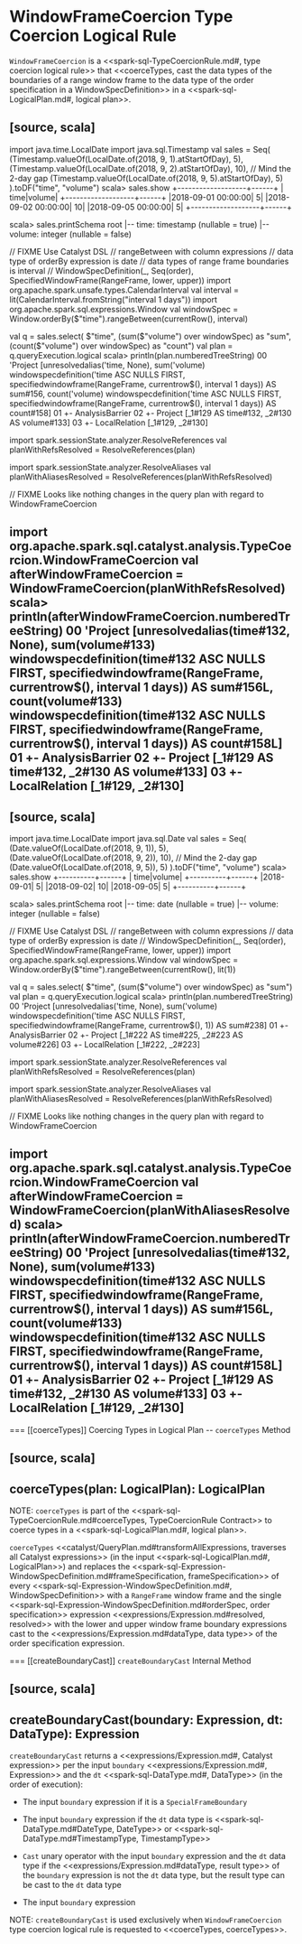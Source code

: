 # WindowFrameCoercion Type Coercion Logical Rule

`WindowFrameCoercion` is a <<spark-sql-TypeCoercionRule.md#, type coercion logical rule>> that <<coerceTypes, cast the data types of the boundaries of a range window frame to the data type of the order specification in a WindowSpecDefinition>> in a <<spark-sql-LogicalPlan.md#, logical plan>>.

[source, scala]
----
import java.time.LocalDate
import java.sql.Timestamp
val sales = Seq(
  (Timestamp.valueOf(LocalDate.of(2018, 9, 1).atStartOfDay), 5),
  (Timestamp.valueOf(LocalDate.of(2018, 9, 2).atStartOfDay), 10),
  // Mind the 2-day gap
  (Timestamp.valueOf(LocalDate.of(2018, 9, 5).atStartOfDay), 5)
).toDF("time", "volume")
scala> sales.show
+-------------------+------+
|               time|volume|
+-------------------+------+
|2018-09-01 00:00:00|     5|
|2018-09-02 00:00:00|    10|
|2018-09-05 00:00:00|     5|
+-------------------+------+

scala> sales.printSchema
root
 |-- time: timestamp (nullable = true)
 |-- volume: integer (nullable = false)

// FIXME Use Catalyst DSL
// rangeBetween with column expressions
// data type of orderBy expression is date
// data types of range frame boundaries is interval
// WindowSpecDefinition(_, Seq(order), SpecifiedWindowFrame(RangeFrame, lower, upper))
import org.apache.spark.unsafe.types.CalendarInterval
val interval = lit(CalendarInterval.fromString("interval 1 days"))
import org.apache.spark.sql.expressions.Window
val windowSpec = Window.orderBy($"time").rangeBetween(currentRow(), interval)

val q = sales.select(
  $"time",
  (sum($"volume") over windowSpec) as "sum",
  (count($"volume") over windowSpec) as "count")
val plan = q.queryExecution.logical
scala> println(plan.numberedTreeString)
00 'Project [unresolvedalias('time, None), sum('volume) windowspecdefinition('time ASC NULLS FIRST, specifiedwindowframe(RangeFrame, currentrow$(), interval 1 days)) AS sum#156, count('volume) windowspecdefinition('time ASC NULLS FIRST, specifiedwindowframe(RangeFrame, currentrow$(), interval 1 days)) AS count#158]
01 +- AnalysisBarrier
02       +- Project [_1#129 AS time#132, _2#130 AS volume#133]
03          +- LocalRelation [_1#129, _2#130]

import spark.sessionState.analyzer.ResolveReferences
val planWithRefsResolved = ResolveReferences(plan)

import spark.sessionState.analyzer.ResolveAliases
val planWithAliasesResolved = ResolveReferences(planWithRefsResolved)

// FIXME Looks like nothing changes in the query plan with regard to WindowFrameCoercion

import org.apache.spark.sql.catalyst.analysis.TypeCoercion.WindowFrameCoercion
val afterWindowFrameCoercion = WindowFrameCoercion(planWithRefsResolved)
scala> println(afterWindowFrameCoercion.numberedTreeString)
00 'Project [unresolvedalias(time#132, None), sum(volume#133) windowspecdefinition(time#132 ASC NULLS FIRST, specifiedwindowframe(RangeFrame, currentrow$(), interval 1 days)) AS sum#156L, count(volume#133) windowspecdefinition(time#132 ASC NULLS FIRST, specifiedwindowframe(RangeFrame, currentrow$(), interval 1 days)) AS count#158L]
01 +- AnalysisBarrier
02       +- Project [_1#129 AS time#132, _2#130 AS volume#133]
03          +- LocalRelation [_1#129, _2#130]
----

[source, scala]
----
import java.time.LocalDate
import java.sql.Date
val sales = Seq(
  (Date.valueOf(LocalDate.of(2018, 9, 1)), 5),
  (Date.valueOf(LocalDate.of(2018, 9, 2)), 10),
  // Mind the 2-day gap
  (Date.valueOf(LocalDate.of(2018, 9, 5)), 5)
).toDF("time", "volume")
scala> sales.show
+----------+------+
|      time|volume|
+----------+------+
|2018-09-01|     5|
|2018-09-02|    10|
|2018-09-05|     5|
+----------+------+

scala> sales.printSchema
root
 |-- time: date (nullable = true)
 |-- volume: integer (nullable = false)

// FIXME Use Catalyst DSL
// rangeBetween with column expressions
// data type of orderBy expression is date
// WindowSpecDefinition(_, Seq(order), SpecifiedWindowFrame(RangeFrame, lower, upper))
import org.apache.spark.sql.expressions.Window
val windowSpec = Window.orderBy($"time").rangeBetween(currentRow(), lit(1))

val q = sales.select(
  $"time",
  (sum($"volume") over windowSpec) as "sum")
val plan = q.queryExecution.logical
scala> println(plan.numberedTreeString)
00 'Project [unresolvedalias('time, None), sum('volume) windowspecdefinition('time ASC NULLS FIRST, specifiedwindowframe(RangeFrame, currentrow$(), 1)) AS sum#238]
01 +- AnalysisBarrier
02       +- Project [_1#222 AS time#225, _2#223 AS volume#226]
03          +- LocalRelation [_1#222, _2#223]

import spark.sessionState.analyzer.ResolveReferences
val planWithRefsResolved = ResolveReferences(plan)

import spark.sessionState.analyzer.ResolveAliases
val planWithAliasesResolved = ResolveReferences(planWithRefsResolved)

// FIXME Looks like nothing changes in the query plan with regard to WindowFrameCoercion

import org.apache.spark.sql.catalyst.analysis.TypeCoercion.WindowFrameCoercion
val afterWindowFrameCoercion = WindowFrameCoercion(planWithAliasesResolved)
scala> println(afterWindowFrameCoercion.numberedTreeString)
00 'Project [unresolvedalias(time#132, None), sum(volume#133) windowspecdefinition(time#132 ASC NULLS FIRST, specifiedwindowframe(RangeFrame, currentrow$(), interval 1 days)) AS sum#156L, count(volume#133) windowspecdefinition(time#132 ASC NULLS FIRST, specifiedwindowframe(RangeFrame, currentrow$(), interval 1 days)) AS count#158L]
01 +- AnalysisBarrier
02       +- Project [_1#129 AS time#132, _2#130 AS volume#133]
03          +- LocalRelation [_1#129, _2#130]
----

=== [[coerceTypes]] Coercing Types in Logical Plan -- `coerceTypes` Method

[source, scala]
----
coerceTypes(plan: LogicalPlan): LogicalPlan
----

NOTE: `coerceTypes` is part of the <<spark-sql-TypeCoercionRule.md#coerceTypes, TypeCoercionRule Contract>> to coerce types in a <<spark-sql-LogicalPlan.md#, logical plan>>.

`coerceTypes` <<catalyst/QueryPlan.md#transformAllExpressions, traverses all Catalyst expressions>> (in the input <<spark-sql-LogicalPlan.md#, LogicalPlan>>) and replaces the <<spark-sql-Expression-WindowSpecDefinition.md#frameSpecification, frameSpecification>> of every <<spark-sql-Expression-WindowSpecDefinition.md#, WindowSpecDefinition>> with a `RangeFrame` window frame and the single <<spark-sql-Expression-WindowSpecDefinition.md#orderSpec, order specification>> expression <<expressions/Expression.md#resolved, resolved>> with the lower and upper window frame boundary expressions cast to the <<expressions/Expression.md#dataType, data type>> of the order specification expression.

=== [[createBoundaryCast]] `createBoundaryCast` Internal Method

[source, scala]
----
createBoundaryCast(boundary: Expression, dt: DataType): Expression
----

`createBoundaryCast` returns a <<expressions/Expression.md#, Catalyst expression>> per the input `boundary` <<expressions/Expression.md#, Expression>> and the `dt` <<spark-sql-DataType.md#, DataType>> (in the order of execution):

* The input `boundary` expression if it is a `SpecialFrameBoundary`

* The input `boundary` expression if the `dt` data type is <<spark-sql-DataType.md#DateType, DateType>> or <<spark-sql-DataType.md#TimestampType, TimestampType>>

* `Cast` unary operator with the input `boundary` expression and the `dt` data type if the <<expressions/Expression.md#dataType, result type>> of the `boundary` expression is not the `dt` data type, but the result type can be cast to the `dt` data type

* The input `boundary` expression

NOTE: `createBoundaryCast` is used exclusively when `WindowFrameCoercion` type coercion logical rule is requested to <<coerceTypes, coerceTypes>>.
